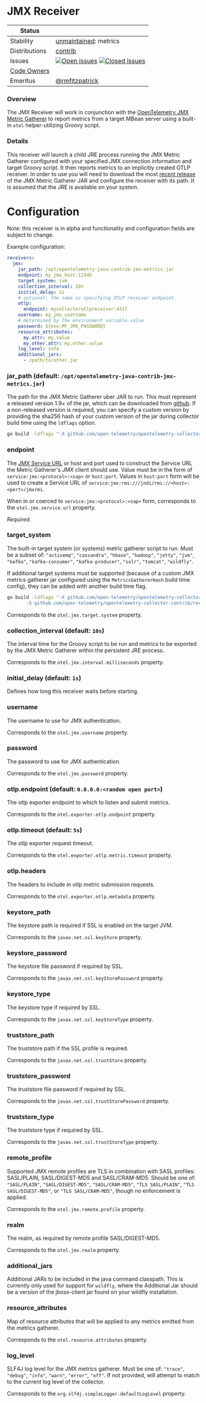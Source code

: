 # JMX Receiver

<!-- status autogenerated section -->
| Status        |           |
| ------------- |-----------|
| Stability     | [unmaintained]: metrics   |
| Distributions | [contrib] |
| Issues        | [![Open issues](https://img.shields.io/github/issues-search/open-telemetry/opentelemetry-collector-contrib?query=is%3Aissue%20is%3Aopen%20label%3Areceiver%2Fjmx%20&label=open&color=orange&logo=opentelemetry)](https://github.com/open-telemetry/opentelemetry-collector-contrib/issues?q=is%3Aopen+is%3Aissue+label%3Areceiver%2Fjmx) [![Closed issues](https://img.shields.io/github/issues-search/open-telemetry/opentelemetry-collector-contrib?query=is%3Aissue%20is%3Aclosed%20label%3Areceiver%2Fjmx%20&label=closed&color=blue&logo=opentelemetry)](https://github.com/open-telemetry/opentelemetry-collector-contrib/issues?q=is%3Aclosed+is%3Aissue+label%3Areceiver%2Fjmx) |
| [Code Owners](https://github.com/open-telemetry/opentelemetry-collector-contrib/blob/main/CONTRIBUTING.md#becoming-a-code-owner)    |  |
| Emeritus      | [@rmfitzpatrick](https://www.github.com/rmfitzpatrick) |

[unmaintained]: https://github.com/open-telemetry/opentelemetry-collector/blob/main/docs/component-stability.md#unmaintained
[contrib]: https://github.com/open-telemetry/opentelemetry-collector-releases/tree/main/distributions/otelcol-contrib
<!-- end autogenerated section -->

### Overview

The JMX Receiver will work in conjunction with the [OpenTelemetry JMX Metric Gatherer](https://github.com/open-telemetry/opentelemetry-java-contrib/blob/main/jmx-metrics/README.md)
to report metrics from a target MBean server using a built-in `otel` helper-utilizing Groovy script.

### Details

This receiver will launch a child JRE process running the JMX Metric Gatherer configured with your specified JMX
connection information and target Groovy script.  It then reports metrics to an implicitly created OTLP receiver.
In order to use you will need to download the most [recent release](https://github.com/open-telemetry/opentelemetry-java-contrib/releases)
of the JMX Metric Gatherer JAR and configure the receiver with its path.  It is assumed that the JRE is
available on your system.

# Configuration

Note: this receiver is in alpha and functionality and configuration fields are subject to change.

Example configuration:

```yaml
receivers:
  jmx:
    jar_path: /opt/opentelemetry-java-contrib-jmx-metrics.jar
    endpoint: my_jmx_host:12345
    target_system: jvm
    collection_interval: 10s
    initial_delay: 1s
    # optional: the same as specifying OTLP receiver endpoint.
    otlp:
      endpoint: mycollectorotlpreceiver:4317
    username: my_jmx_username
    # determined by the environment variable value
    password: ${env:MY_JMX_PASSWORD}
    resource_attributes:
      my.attr: my.value
      my.other.attr: my.other.value
    log_level: info
    additional_jars:
      - /path/to/other.jar
```

### jar_path (default: `/opt/opentelemetry-java-contrib-jmx-metrics.jar`)

The path for the JMX Metric Gatherer uber JAR to run. This must represent a released version 1.9+ of the jar, 
which can be downloaded from [github](https://github.com/open-telemetry/opentelemetry-java-contrib/releases). 
If a non-released version is required, you can specify a custom version by providing the sha256 hash of your 
custom version of the jar during collector build time using the `ldflags` option. 

```bash
go build -ldflags "-X github.com/open-telemetry/opentelemetry-collector-contrib/receiver/jmxreceiver.MetricsGathererHash=<sha256hash>" ...
```

### endpoint
The [JMX Service URL](https://docs.oracle.com/javase/8/docs/api/javax/management/remote/JMXServiceURL.html) or host
and port used to construct the Service URL the Metric Gatherer's JMX client should use. Value must be in the form of
`service:jmx:<protocol>:<sap>` or `host:port`. Values in `host:port` form will be used to create a Service URL of
`service:jmx:rmi:///jndi/rmi://<host>:<port>/jmxrmi`.

When in or coerced to `service:jmx:<protocol>:<sap>` form, corresponds to the `otel.jmx.service.url` property.

_Required._

### target_system

The built-in target system (or systems) metric gatherer script to run.
Must be a subset of: `"activemq"`, `"cassandra"`, `"hbase"`, `"hadoop"`,  `"jetty"`, `"jvm"`, `"kafka"`, `"kafka-consumer"`, `"kafka-producer"`, `"solr"`, `"tomcat"`, `"wildfly"`.

If additional target systems must be supported (because of a custom JMX metrics gatherer jar configured using the 
`MetricsGathererHash` build time config), they can be added with another build time flag.

```bash
go build -ldflags "-X github.com/open-telemetry/opentelemetry-collector-contrib/receiver/jmxreceiver.MetricsGathererHash=<sha256hash>
       -X github.com/open-telemetry/opentelemetry-collector-contrib/receiver/jmxreceiver.AdditionalTargetSystems=newtarget,othernewtarget" ...
```

Corresponds to the `otel.jmx.target.system` property.

### collection_interval (default: `10s`)

The interval time for the Groovy script to be run and metrics to be exported by the JMX Metric Gatherer within the persistent JRE process.

Corresponds to the `otel.jmx.interval.milliseconds` property.

### initial_delay (default: `1s`)

Defines how long this receiver waits before starting.

### username

The username to use for JMX authentication.

Corresponds to the `otel.jmx.username` property.

### password

The password to use for JMX authentication.

Corresponds to the `otel.jmx.password` property.

### otlp.endpoint (default: `0.0.0.0:<random open port>`)

The otlp exporter endpoint to which to listen and submit metrics.

Corresponds to the `otel.exporter.otlp.endpoint` property.

### otlp.timeout (default: `5s`)

The otlp exporter request timeout.

Corresponds to the `otel.exporter.otlp.metric.timeout` property.

### otlp.headers

The headers to include in otlp metric submission requests.

Corresponds to the `otel.exporter.otlp.metadata` property.

### keystore_path

The keystore path is required if SSL is enabled on the target JVM.

Corresponds to the `javax.net.ssl.keyStore` property.

### keystore_password

The keystore file password if required by SSL.

Corresponds to the `javax.net.ssl.keyStorePassword` property.

### keystore_type

The keystore type if required by SSL.

Corresponds to the `javax.net.ssl.keyStoreType` property.

### truststore_path 

The truststore path if the SSL profile is required.

Corresponds to the `javax.net.ssl.trustStore` property.

### truststore_password

The truststore file password if required by SSL.

Corresponds to the `javax.net.ssl.trustStorePassword` property.

### truststore_type

The truststore type if required by SSL.

Corresponds to the `javax.net.ssl.trustStoreType` property.

### remote_profile

Supported JMX remote profiles are TLS in combination with SASL profiles: SASL/PLAIN, SASL/DIGEST-MD5 and SASL/CRAM-MD5.
Should be one of: `"SASL/PLAIN"`, `"SASL/DIGEST-MD5"`, `"SASL/CRAM-MD5"`, `"TLS SASL/PLAIN"`, `"TLS SASL/DIGEST-MD5"`,
or `"TLS SASL/CRAM-MD5"`, though no enforcement is applied.

Corresponds to the `otel.jmx.remote.profile` property.

### realm

The realm, as required by remote profile SASL/DIGEST-MD5.

Corresponds to the `otel.jmx.realm` property.

### additional_jars

Additional JARs to be included in the java command classpath. This is currently only used for support for `wildfly`, where the Additional Jar should be a version of the jboss-client jar found on your wildfly installation.

### resource_attributes

Map of resource attributes that will be applied to any metrics emitted from the metrics gatherer.

Corresponds to the `otel.resource.attributes` property.

### log_level

SLF4J log level for the JMX metrics gatherer. Must be one of: `"trace"`, `"debug"`, `"info"`, `"warn"`, `"error"`, `"off"`. If not provided, will attempt to match to the current log level of the collector.

Corresponds to the `org.slf4j.simpleLogger.defaultLogLevel` property.

